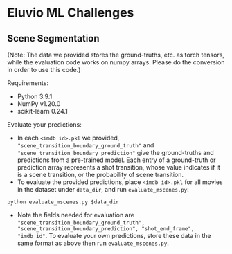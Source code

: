 # Eluvio ML Challenges

## Scene Segmentation

(Note: The data we provided stores the ground-truths, etc. as torch tensors, while the evaluation code works on numpy arrays. Please do the conversion in order to use this code.)

Requirements:

* Python 3.9.1
* NumPy v1.20.0
* scikit-learn 0.24.1

Evaluate your predictions:

* In each `<imdb id>.pkl` we provided, `"scene_transition_boundary_ground_truth"` and `"scene_transition_boundary_prediction"` give the ground-truths and predictions from a pre-trained model. Each entry of a ground-truth or prediction array represents a shot transition, whose value indicates if it is a scene transition, or the probability of scene transition.  
* To evaluate the provided predictions, place `<imdb id>.pkl` for all movies in the dataset under `data_dir`, and run `evaluate_mscenes.py`:

```
python evaluate_mscenes.py $data_dir
```

* Note the fields needed for evaluation are `"scene_transition_boundary_ground_truth", "scene_transition_boundary_prediction", "shot_end_frame", "imdb_id"`. To evaluate your own predictions, store these data in the same format as above then run `evaluate_mscenes.py`.
